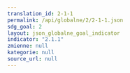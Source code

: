 ```yaml
---
translation_id: 2-1-1
permalink: /api/globalne/2/2-1-1.json
sdg_goal: 2
layout: json_globalne_goal_indicator
indicator: "2.1.1"
zmienne: null
kategorie: null
source_url: null
---
```

